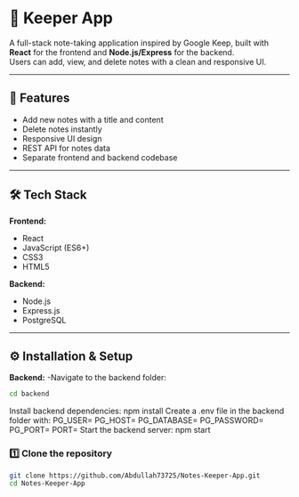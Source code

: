 # 📝 Keeper App

A full-stack note-taking application inspired by Google Keep, built with **React** for the frontend and **Node.js/Express** for the backend.  
Users can add, view, and delete notes with a clean and responsive UI.

---

## 🚀 Features
- Add new notes with a title and content
- Delete notes instantly
- Responsive UI design
- REST API for notes data
- Separate frontend and backend codebase

---

## 🛠️ Tech Stack
**Frontend:**
- React
- JavaScript (ES6+)
- CSS3
- HTML5

**Backend:**
- Node.js
- Express.js
- PostgreSQL

---

## ⚙️ Installation & Setup
**Backend:**
-Navigate to the backend folder:
```bash
cd backend
```
Install backend dependencies:
npm install
Create a .env file in the backend folder with:
PG_USER=
PG_HOST=
PG_DATABASE=
PG_PASSWORD=
PG_PORT=
PORT=
Start the backend server:
npm start

### 1️⃣ Clone the repository
```bash
git clone https://github.com/Abdullah73725/Notes-Keeper-App.git
cd Notes-Keeper-App
